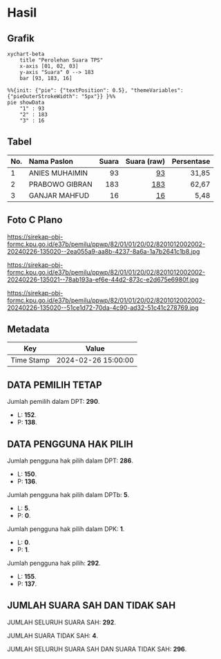 # Hasil

## Grafik

```mermaid
xychart-beta
    title "Perolehan Suara TPS"
    x-axis [01, 02, 03]
    y-axis "Suara" 0 --> 183
    bar [93, 183, 16]
```

```mermaid
%%{init: {"pie": {"textPosition": 0.5}, "themeVariables": {"pieOuterStrokeWidth": "5px"}} }%%
pie showData
    "1" : 93
    "2" : 183
    "3" : 16
```

## Tabel

| No. | Nama Paslon    | Suara | Suara (raw) | Persentase |
|:--- |:-------------- | -----:| -----------:| ----------:|
| 1   | ANIES MUHAIMIN | 93    | [93][p-1]   | 31,85      |
| 2   | PRABOWO GIBRAN | 183   | [183][p-2]  | 62,67      |
| 3   | GANJAR MAHFUD  | 16    | [16][p-3]   | 5,48       |


[p-1]: https://github.com/gigit-pemilu/pemilu-2024-82-maluku-utara/blob/main/pilpres/hitung-suara/sub/82-maluku-utara/sub/01-halmahera-barat/sub/01-jailolo/sub/2002-guaimaadu/sub/002-tps/sub/paslon-1.txt
[p-2]: https://github.com/gigit-pemilu/pemilu-2024-82-maluku-utara/blob/main/pilpres/hitung-suara/sub/82-maluku-utara/sub/01-halmahera-barat/sub/01-jailolo/sub/2002-guaimaadu/sub/002-tps/sub/paslon-2.txt
[p-3]: https://github.com/gigit-pemilu/pemilu-2024-82-maluku-utara/blob/main/pilpres/hitung-suara/sub/82-maluku-utara/sub/01-halmahera-barat/sub/01-jailolo/sub/2002-guaimaadu/sub/002-tps/sub/paslon-3.txt

## Foto C Plano

https://sirekap-obj-formc.kpu.go.id/e37b/pemilu/ppwp/82/01/01/20/02/8201012002002-20240226-135020--2ea055a9-aa8b-4237-8a6a-1a7b2641c1b8.jpg

https://sirekap-obj-formc.kpu.go.id/e37b/pemilu/ppwp/82/01/01/20/02/8201012002002-20240226-135021--78ab193a-ef6e-44d2-873c-e2d675e6980f.jpg

https://sirekap-obj-formc.kpu.go.id/e37b/pemilu/ppwp/82/01/01/20/02/8201012002002-20240226-135020--51ce1d72-70da-4c90-ad32-51c41c278769.jpg


## Metadata

| Key        | Value               |
| ---------- | ------------------- |
| Time Stamp | 2024-02-26 15:00:00 |


## DATA PEMILIH TETAP

Jumlah pemilih dalam DPT: **290**.
 * L: **152**.
 * P: **138**.

## DATA PENGGUNA HAK PILIH

Jumlah pengguna hak pilih dalam DPT: **286**.
 * L: **150**.
 * P: **136**.

Jumlah pengguna hak pilih dalam DPTb: **5**.
 * L: **5**.
 * P: **0**.

Jumlah pengguna hak pilih dalam DPK: **1**.
 * L: **0**.
 * P: **1**.

Jumlah pengguna hak pilih: **292**.
 * L: **155**.
 * P: **137**.

## JUMLAH SUARA SAH DAN TIDAK SAH

JUMLAH SELURUH SUARA SAH: **292**.

JUMLAH SUARA TIDAK SAH: **4**.

JUMLAH SELURUH SUARA SAH DAN SUARA TIDAK SAH: **296**.


